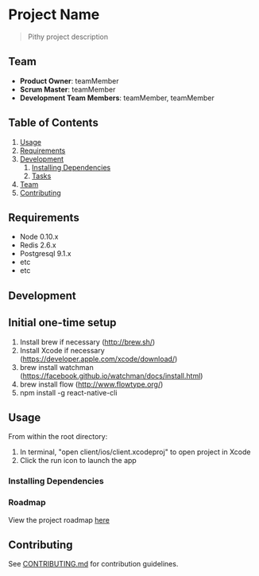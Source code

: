 # Project Name

> Pithy project description

## Team

  - __Product Owner__: teamMember
  - __Scrum Master__: teamMember
  - __Development Team Members__: teamMember, teamMember

## Table of Contents

1. [Usage](#Usage)
1. [Requirements](#requirements)
1. [Development](#development)
    1. [Installing Dependencies](#installing-dependencies)
    1. [Tasks](#tasks)
1. [Team](#team)
1. [Contributing](#contributing)

## Requirements

- Node 0.10.x
- Redis 2.6.x
- Postgresql 9.1.x
- etc
- etc

## Development

## Initial one-time setup
1. Install brew if necessary (http://brew.sh/)
1. Install Xcode if necessary (https://developer.apple.com/xcode/download/)
1. brew install watchman (https://facebook.github.io/watchman/docs/install.html)
1. brew install flow (http://www.flowtype.org/)
1. npm install -g react-native-cli

## Usage

From within the root directory:

1. In terminal, "open client/ios/client.xcodeproj" to open project in Xcode
1. Click the run icon to launch the app
 

### Installing Dependencies



### Roadmap

View the project roadmap [here](LINK_TO_PROJECT_ISSUES)


## Contributing

See [CONTRIBUTING.md](CONTRIBUTING.md) for contribution guidelines.

